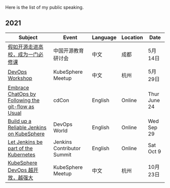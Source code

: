 Here is the list of my public speaking.

## 2021

| Subject | Event | Language | Location | Date |
|---|---|---|---|---|
| [假如开源走进高校，成为一门必修课](https://mp.weixin.qq.com/s/J94mPCvyLrJcCzouEOaakw) | 中国开源教育研讨会 | 中文 | 成都 | 5月14日 |
| [DevOps Workshop](https://www.bagevent.com/event/7414078) | KubeSphere Meetup  | 中文 | 杭州 | 5月29日 |
| [Embrace ChatOps by Following the git-flow as Usual](https://static.sched.com/hosted_files/cdcon2021/3a/Embrace%20ChatOps%20by%20Following%20the%20git-flow%20as%20Usual.pdf) | cdCon | English | Online | Thur June 24 |
| [Build up a Reliable Jenkins on KubeSphere](https://www.devopsworld.com/agenda/session/581404) | DevOps World  | English | Online | Wed Sep 29 |
| [Let Jenkins be part of the Kubernetes](https://www.meetup.com/Jenkins-online-meetup/events/281089570/) | Jenkins Contributor Summit | English | Online | Sat Oct 9 |
| [KubeSphere DevOps 越开放，越强大](https://mp.weixin.qq.com/s/f9acyj8pi5mjWXm8zSksWA) | KubeSphere Meetup  | 中文 | 杭州 | 10月23日 |
